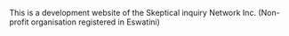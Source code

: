 This is a development website of the Skeptical inquiry Network Inc. (Non-profit organisation registered in Eswatini)

